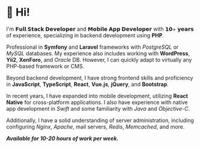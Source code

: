# 👋 Hi!

I'm **𝗙𝘂𝗹𝗹 𝗦𝘁𝗮𝗰𝗸 𝗗𝗲𝘃𝗲𝗹𝗼𝗽𝗲𝗿** and **𝗠𝗼𝗯𝗶𝗹𝗲 𝗔𝗽𝗽 𝗗𝗲𝘃𝗲𝗹𝗼𝗽𝗲𝗿** with 𝟭𝟬+ 𝘆𝗲𝗮𝗿𝘀 of experience, specializing in backend development using **PHP**.

Professional in **Symfony** and **Laravel** frameworks with *PostgreSQL* or *MySQL* databases. My experience also includes working with **WordPress**, **Yii2**, **XenForo**, and *Oracle* DB.
However, I can quickly adapt to virtually any PHP-based framework or CMS.

Beyond backend development, I have strong frontend skills and proficiency in **JavaScript**, **TypeScript**, **React**, **Vue.js**, **jQuery**, and **Bootstrap**.


In recent years, I have expanded into mobile development, utilizing **React Native** for cross-platform applications. I also have experience with native app development in *Swift* and some familiarity with *Java* and *Objective-C*.

Additionally, I have a solid understanding of server administration, including configuring *Nginx*, *Apache*, mail servers, *Redis*, *Memcached*, and more.

***Available for 10-20 hours of work per week.***